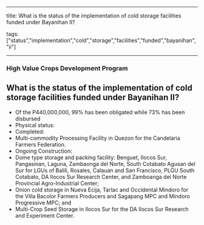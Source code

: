 
---

title: What is the status of the implementation of cold storage facilities funded under Bayanihan II?

tags: ["status","implementation","cold","storage","facilities","funded","bayanihan","ii"]

---

### High Value Crops Development Program

## What is the status of the implementation of cold storage facilities funded under Bayanihan II?


 - Of the P440,000,000, 99% has been obligated while 73% has been disbursed
 - Physical status:
 - Completed:
 - Multi-commodity Processing Facility in Quezon for the Candelaria Farmers Federation.
 - Ongoing Construction:
 - Dome type storage and packing facility: Benguet, Ilocos Sur, Pangasinan, Laguna, Zambaonga del Norte, South Cotabato Agusan del Sur for LGUs of Balili, Rosales, Calauan and San Francisco, PLGU South Cotabato, DA Ilocos Sur Research Center, and Zamboanga del Norte Provincial Agro-Industrial Center;
 - Onion cold storage in Nueva Ecija, Tarlac and Occidental Mindoro for the Villa Bacolor Farmers Producers and Sagapang MPC and Mindoro Progressive MPC; and
 - Multi-Crop Seed Storage in Ilocos Sur for the DA Ilocos Sur Research and Experiment Center.
